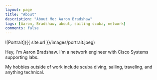 ```yaml
---
layout: page
title: "About"
description: "About Me: Aaron Bradshaw"
tags: [Aaron, Bradshaw, about, sailing scuba, network]
comments: false
---
```


![Portrait]({{ site.url }}/images/portrait.jpeg) 

Hey, I'm Aaron Bradshaw. I'm a network engineer with Cisco Systems supporting labs.  

My hobbies outside of work include scuba diving, sailing, traveling, and anything technical.
